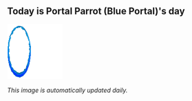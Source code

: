 ## Today is Portal Parrot (Blue Portal)'s day

![An animated GIF of a parrot, probably multi-colored](https://raw.githubusercontent.com/jmhobbs/cultofthepartyparrot.com/master/parrots/hd/portalblueparrot.gif)

*This image is automatically updated daily.*
